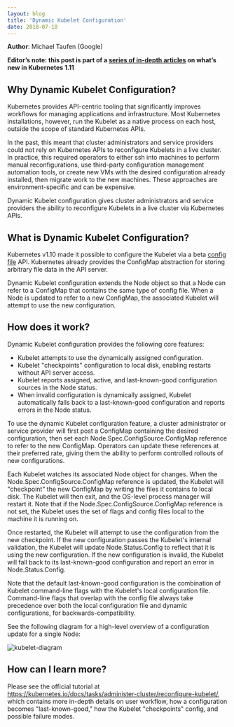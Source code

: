 ```yaml
---
layout: blog
title: 'Dynamic Kubelet Configuration'
date: 2018-07-10
---
```


**Author**: Michael Taufen (Google)

**Editor’s note: this post is part of a [series of in-depth articles](https://kubernetes.io/blog/2018/06/27/kubernetes-1.11-release-announcement/) on what’s new in Kubernetes 1.11**

## Why Dynamic Kubelet Configuration?

Kubernetes provides API-centric tooling that significantly improves workflows for managing applications and infrastructure. Most Kubernetes installations, however, run the Kubelet as a native process on each host, outside the scope of standard Kubernetes APIs.

In the past, this meant that cluster administrators and service providers could not rely on Kubernetes APIs to reconfigure Kubelets in a live cluster. In practice, this required operators to either ssh into machines to perform manual reconfigurations, use third-party configuration management automation tools, or create new VMs with the desired configuration already installed, then migrate work to the new machines. These approaches are environment-specific and can be expensive.

Dynamic Kubelet configuration gives cluster administrators and service providers the ability to reconfigure Kubelets in a live cluster via Kubernetes APIs.

## What is Dynamic Kubelet Configuration?

Kubernetes v1.10 made it possible to configure the Kubelet via a beta [config file](https://kubernetes.io/docs/tasks/administer-cluster/kubelet-config-file/) API. Kubernetes already provides the ConfigMap abstraction for storing arbitrary file data in the API server.

Dynamic Kubelet configuration extends the Node object so that a Node can refer to a ConfigMap that contains the same type of config file. When a Node is updated to refer to a new ConfigMap, the associated Kubelet will attempt to use the new configuration.

## How does it work?

Dynamic Kubelet configuration provides the following core features:

* Kubelet attempts to use the dynamically assigned configuration.
* Kubelet "checkpoints" configuration to local disk, enabling restarts without API server access.
* Kubelet reports assigned, active, and last-known-good configuration sources in the Node status.
* When invalid configuration is dynamically assigned, Kubelet automatically falls back to a last-known-good configuration and reports errors in the Node status.

To use the dynamic Kubelet configuration feature, a cluster administrator or service provider will first post a ConfigMap containing the desired configuration, then set each Node.Spec.ConfigSource.ConfigMap reference to refer to the new ConfigMap. Operators can update these references at their preferred rate, giving them the ability to perform controlled rollouts of new configurations.

Each Kubelet watches its associated Node object for changes. When the Node.Spec.ConfigSource.ConfigMap reference is updated, the Kubelet will "checkpoint" the new ConfigMap by writing the files it contains to local disk. The Kubelet will then exit, and the OS-level process manager will restart it. Note that if the Node.Spec.ConfigSource.ConfigMap reference is not set, the Kubelet uses the set of flags and config files local to the machine it is running on.

Once restarted, the Kubelet will attempt to use the configuration from the new checkpoint. If the new configuration passes the Kubelet's internal validation, the Kubelet will update Node.Status.Config to reflect that it is using the new configuration. If the new configuration is invalid, the Kubelet will fall back to its last-known-good configuration and report an error in Node.Status.Config.

Note that the default last-known-good configuration is the combination of Kubelet command-line flags with the Kubelet's local configuration file. Command-line flags that overlap with the config file always take precedence over both the local configuration file and dynamic configurations, for backwards-compatibility.

See the following diagram for a high-level overview of a configuration update for a single Node:

![kubelet-diagram](/images/blog/2018-07-11-dynamic-kubelet-configuration/kubelet-diagram.png)

## How can I learn more?

Please see the official tutorial at https://kubernetes.io/docs/tasks/administer-cluster/reconfigure-kubelet/, which contains more in-depth details on user workflow, how a configuration becomes "last-known-good," how the Kubelet "checkpoints" config, and possible failure modes.
